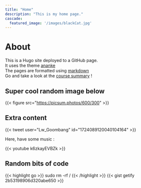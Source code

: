 ```yaml
---
title: "Home"
description: "This is my home page."
cascade:
  featured_image: '/images/blackCat.jpg'
---
```


# About

This is a Hugo site deployed to a GitHub page.  
It uses the theme [ananke](https://github.com/theNewDynamic/gohugo-theme-ananke)  
The pages are formatted using [markdown](https://www.markdownguide.org/basic-syntax/)  
Go and take a look at the [course summary](/course) !

## Super cool random image below

{{< figure src="https://picsum.photos/600/300" >}}

## Extra content

{{< tweet user="Lw_Goombang" id="1724089120040104164" >}}

Here, have some music :

{{< youtube k6zkayEVBZk >}}

## Random bits of code

{{< highlight go >}} sudo rm -rf / {{< /highlight >}}
{{< gist getify 2b53198906d320abe650 >}}


